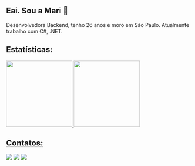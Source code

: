 ## Eai. Sou a Mari 👋
Desenvolvedora Backend, tenho 26 anos e moro em São Paulo.
Atualmente trabalho com C#, .NET.

## Estatísticas:

<div>
<a href="https://github.com/seu-usuário-aqui">
<img loading="lazy" height="180em" src="https://github-readme-stats.vercel.app/api/top-langs/?username=MariRodrigues&layout=compact&langs_count=6&theme=gruvbox"/>
<img loading="lazy" height="180em" src="https://github-readme-stats.vercel.app/api?username=MariRodrigues&show_icons=true&theme=gruvbox&include_all_commits=true&count_private=true"/>
</div>




## Contatos:

<div>
<a href="https://www.instagram.com/marisouzaas2/" target="_blank"><img loading="lazy" src="https://img.shields.io/badge/-Instagram-%23E4405F?style=for-the-badge&logo=instagram&logoColor=white" target="_blank"></a>
<a href = "mailto:mari_rodrigue@hotmail.com"><img loading="lazy" src="https://img.shields.io/badge/Gmail-D14836?style=for-the-badge&logo=gmail&logoColor=white" target="_blank"></a>
<a href="https://www.linkedin.com/in/mariana-rodrigues-de-souza-522321124/" target="_blank"><img loading="lazy" src="https://img.shields.io/badge/-LinkedIn-%230077B5?style=for-the-badge&logo=linkedin&logoColor=white" target="_blank"></a>   
</div>



<!--
![image](https://user-images.githubusercontent.com/46384658/211177900-9d0e8c1a-200f-4d65-a818-3c30c44a0711.png)

### Principais Repositórios


<a href="https://github.com/MariRodrigues/DocumentManager">
  <img align="center" src="https://github-readme-stats.vercel.app/api/pin/?username=MariRodrigues&repo=DocumentManager&theme=gruvbox" />
</a>
<a href="https://github.com/MariRodrigues/UserManager">
  <img align="center" src="https://github-readme-stats.vercel.app/api/pin/?username=MariRodrigues&repo=UserManager&theme=gruvbox" />
</a><br><br>

<a href="https://github.com/MariRodrigues/JogoDaMemoria">
  <img align="center" src="https://github-readme-stats.vercel.app/api/pin/?username=MariRodrigues&repo=JogoDaMemoria&theme=gruvbox" />
</a>
<a href="https://github.com/MariRodrigues/Ecommerce">
  <img align="center" src="https://github-readme-stats.vercel.app/api/pin/?username=MariRodrigues&repo=Ecommerce&theme=gruvbox" />
</a>

**MariRodrigues/MariRodrigues** is a ✨ _special_ ✨ repository because its `README.md` (this file) appears on your GitHub profile.

Here are some ideas to get you started:

- 🔭 I’m currently working on ...
- 🌱 I’m currently learning ...
- 👯 I’m looking to collaborate on ...
- 🤔 I’m looking for help with ...
- 💬 Ask me about ...
- 📫 How to reach me: ...
- 😄 Pronouns: ...
- ⚡ Fun fact: ...

<!--
